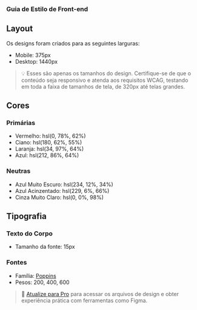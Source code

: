 ### Guia de Estilo de Front-end

## Layout

Os designs foram criados para as seguintes larguras:

- Mobile: 375px
- Desktop: 1440px

> 💡 Esses são apenas os tamanhos do design. Certifique-se de que o conteúdo seja responsivo e atenda aos requisitos WCAG, testando em toda a faixa de tamanhos de tela, de 320px até telas grandes.

## Cores

### Primárias

- Vermelho: hsl(0, 78%, 62%)
- Ciano: hsl(180, 62%, 55%)
- Laranja: hsl(34, 97%, 64%)
- Azul: hsl(212, 86%, 64%)

### Neutras

- Azul Muito Escuro: hsl(234, 12%, 34%)
- Azul Acinzentado: hsl(229, 6%, 66%)
- Cinza Muito Claro: hsl(0, 0%, 98%)

## Tipografia

### Texto do Corpo

- Tamanho da fonte: 15px

### Fontes

- Família: [Poppins](https://fonts.google.com/specimen/Poppins)
- Pesos: 200, 400, 600

> 💎 [Atualize para Pro](https://www.frontendmentor.io/pro?ref=style-guide) para acessar os arquivos de design e obter experiência prática com ferramentas como Figma.
